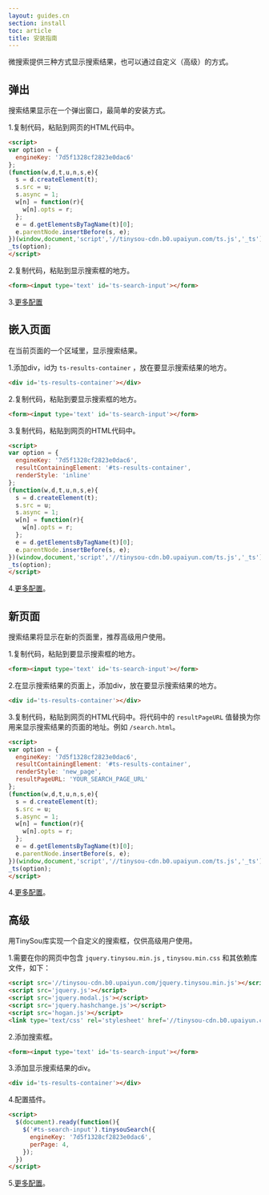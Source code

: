 ```yaml
---
layout: guides.cn
section: install
toc: article
title: 安装指南
---
```


微搜索提供三种方式显示搜索结果，也可以通过自定义（高级）的方式。

## 弹出

搜索结果显示在一个弹出窗口，最简单的安装方式。

1.复制代码，粘贴到网页的HTML代码中。

```html
<script>
var option = {
  engineKey: '7d5f1328cf2823e0dac6'
};
(function(w,d,t,u,n,s,e){
  s = d.createElement(t);
  s.src = u;
  s.async = 1;
  w[n] = function(r){
    w[n].opts = r;
  };
  e = d.getElementsByTagName(t)[0];
  e.parentNode.insertBefore(s, e);
})(window,document,'script','//tinysou-cdn.b0.upaiyun.com/ts.js','_ts');
_ts(option);
</script>
```

2.复制代码，粘贴到显示搜索框的地方。

```html
<form><input type='text' id='ts-search-input'></form>
```

3.[更多配置][custom-js]

## 嵌入页面

在当前页面的一个区域里，显示搜索结果。

1.添加div，id为 `ts-results-container` ，放在要显示搜索结果的地方。

```html
<div id='ts-results-container'></div>
```

2.复制代码，粘贴到要显示搜索框的地方。

```html
<form><input type='text' id='ts-search-input'></form>
```

3.复制代码，粘贴到网页的HTML代码中。

```html
<script>
var option = {
  engineKey: '7d5f1328cf2823e0dac6',
  resultContainingElement: '#ts-results-container',
  renderStyle: 'inline'
};
(function(w,d,t,u,n,s,e){
  s = d.createElement(t);
  s.src = u;
  s.async = 1;
  w[n] = function(r){
    w[n].opts = r;
  };
  e = d.getElementsByTagName(t)[0];
  e.parentNode.insertBefore(s, e);
})(window,document,'script','//tinysou-cdn.b0.upaiyun.com/ts.js','_ts');
_ts(option);
</script>
```

4.[更多配置][custom-js]。

## 新页面

搜索结果将显示在新的页面里，推荐高级用户使用。

1.复制代码，粘贴到要显示搜索框的地方。

```html
<form><input type='text' id='ts-search-input'></form>
```

2.在显示搜索结果的页面上，添加div，放在要显示搜索结果的地方。

```html
<div id='ts-results-container'></div>
```

3.复制代码，粘贴到网页的HTML代码中。将代码中的 `resultPageURL` 值替换为你用来显示搜索结果的页面的地址。例如 `/search.html`。

```html
<script>
var option = {
  engineKey: '7d5f1328cf2823e0dac6',
  resultContainingElement: '#ts-results-container',
  renderStyle: 'new_page',
  resultPageURL: 'YOUR_SEARCH_PAGE_URL'
};
(function(w,d,t,u,n,s,e){
  s = d.createElement(t);
  s.src = u;
  s.async = 1;
  w[n] = function(r){
    w[n].opts = r;
  };
  e = d.getElementsByTagName(t)[0];
  e.parentNode.insertBefore(s, e);
})(window,document,'script','//tinysou-cdn.b0.upaiyun.com/ts.js','_ts');
_ts(option);
</script>
```

4.[更多配置][custom-js]。

## 高级

用TinySou库实现一个自定义的搜索框，仅供高级用户使用。

1.需要在你的网页中包含 `jquery.tinysou.min.js` , `tinysou.min.css` 和其依赖库文件，如下：

```html
<script src='//tinysou-cdn.b0.upaiyun.com/jquery.tinysou.min.js'></script>
<script src='jquery.js'></script>
<script src='jquery.modal.js'></script>
<script src='jquery.hashchange.js'></script>
<script src='hogan.js'></script>
<link type='text/css' rel='stylesheet' href='//tinysou-cdn.b0.upaiyun.com/tinysou.min.css' media='all' />
```

2.添加搜索框。

```html
<form><input type='text' id='ts-search-input'></form>
```

3.添加显示搜索结果的div。

```html
<div id='ts-results-container'></div>
```

4.配置插件。

```html
<script>
  $(document).ready(function(){
    $('#ts-search-input').tinysouSearch({
      engineKey: '7d5f1328cf2823e0dac6',
      perPage: 4,
    });
  })
</script>
```

5.[更多配置][custom-js]。

[resource_structure]:resource_structure.png
[add-domain]:add-domain.png
[field_types]:/v1/overview.html#3-Field-Types
[search_api]:/v1/searching.html
[custom-js]:/guides/custom-search.html
